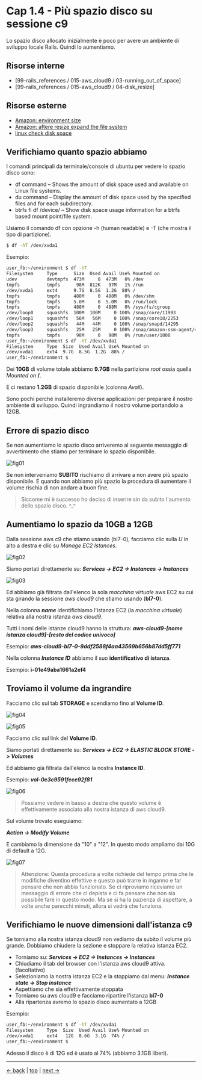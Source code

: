 # <a name="top"></a> Cap 1.4 - Più spazio disco su sessione c9

Lo spazio disco allocato inizialmente è poco per avere un ambiente di sviluppo locale Rails.
Quindi lo aumentiamo.



## Risorse interne

- [99-rails_references / 015-aws_cloud9 / 03-running_out_of_space]
- [99-rails_references / 015-aws_cloud9 / 04-disk_resize]



## Risorse esterne

- [Amazon: environment size](https://docs.aws.amazon.com/cloud9/latest/user-guide/move-environment.html#move-environment-resize)
- [Amazon: aftere resize expand the file system](https://docs.aws.amazon.com/AWSEC2/latest/UserGuide/recognize-expanded-volume-linux.html)
- [linux check disk space](https://www.cyberciti.biz/faq/linux-check-disk-space-command/)



## Verifichiamo quanto spazio abbiamo
I comandi principali da terminale/console di ubuntu per vedere lo spazio disco sono:

- df command – Shows the amount of disk space used and available on Linux file systems.
- du command – Display the amount of disk space used by the specified files and for each subdirectory.
- btrfs fi df /device/ – Show disk space usage information for a btrfs based mount point/file system.

Usiamo il comando df con opzione -h (human readable) e -T (che mostra il tipo di partizione).

```bash
$ df -hT /dev/xvda1
```

Esempio:

```bash
user_fb:~/environment $ df -hT
Filesystem     Type      Size  Used Avail Use% Mounted on
udev           devtmpfs  473M     0  473M   0% /dev
tmpfs          tmpfs      98M  812K   97M   1% /run
/dev/xvda1     ext4      9.7G  8.5G  1.2G  88% /
tmpfs          tmpfs     488M     0  488M   0% /dev/shm
tmpfs          tmpfs     5.0M     0  5.0M   0% /run/lock
tmpfs          tmpfs     488M     0  488M   0% /sys/fs/cgroup
/dev/loop0     squashfs  100M  100M     0 100% /snap/core/11993
/dev/loop1     squashfs   56M   56M     0 100% /snap/core18/2253
/dev/loop2     squashfs   44M   44M     0 100% /snap/snapd/14295
/dev/loop3     squashfs   25M   25M     0 100% /snap/amazon-ssm-agent/4046
tmpfs          tmpfs      98M     0   98M   0% /run/user/1000
user_fb:~/environment $ df -hT /dev/xvda1
Filesystem     Type  Size  Used Avail Use% Mounted on
/dev/xvda1     ext4  9.7G  8.5G  1.2G  88% /
user_fb:~/environment $ 
```

Dei **10GB** di volume totale abbiamo **9.7GB** nella partizione *root* ossia quella *Mounted on* **/**.

E ci restano **1.2GB** di spazio disponibile (colonna *Avail*).

Sono pochi perché installeremo diverse applicazioni per preparare il nostro ambiente di sviluppo.
Quindi ingrandiamo il nostro volume portandolo a 12GB.



## Errore di spazio disco

Se non aumentiamo lo spazio disco arriveremo al seguente messaggio di avvertimento che stiamo per terminare lo spazio disponibile.

![fig01](https://github.com/flaviobordonidev/leanpubabrandnewcms/blob/master/01-base/01-new_app/04_fig01-aws_c9_running_out_of_space.png)

Se non interveniamo **SUBITO** rischiamo di arrivare a non avere più spazio disponibile.
E quando non abbiamo più spazio la procedura di aumentare il volume rischia di non andare a buon fine.

> Siccome mi è successo ho deciso di inserire sin da subito l'aumento dello spazio disco. ^_^



## Aumentiamo lo spazio da 10GB a 12GB

Dalla sessione aws c9 che stiamo usando (bl7-0), facciamo clic sulla *U* in alto a destra e clic su *Manage EC2 Istances*.

![fig02](https://github.com/flaviobordonidev/leanpubabrandnewcms/blob/master/01-base/01-new_app/04_fig02-aws_c9_manage_ec2.png)

Siamo portati direttamente su: ***Services -> EC2 -> Instances -> Instances***

![fig03](https://github.com/flaviobordonidev/leanpubabrandnewcms/blob/master/01-base/01-new_app/04_fig03-aws_ec2_instances.png)

Ed abbiamo già filtrata dall'elenco la sola *macchina virtuale* aws EC2 su cui sta girando la sessione *aws cloud9* che stiamo usando (**bl7-0**). 

Nella colonna ***name*** identifichiamo l'istanza EC2 (la *macchina virtuale*) relativa alla nostra istanza *aws cloud9*.

Tutti i nomi delle istanze cloud9 hanno la struttura: ***aws-cloud9-[nome istanza cloud9]-[resto del codice univoco]***

Esempio: ***aws-cloud9-bl7-0-9ddf2588f4aa43569b656b87dd5ff771***

Nella colonna ***Instance ID*** abbiamo il suo **identificativo di istanza**.

Esempio: **i-01e49aba1661a2ef4**



## Troviamo il volume da ingrandire

Facciamo clic sul tab **STORAGE** e scendiamo fino al **Volume ID**.

![fig04](https://github.com/flaviobordonidev/leanpubabrandnewcms/blob/master/01-base/01-new_app/04_fig04-aws_ec2_instances_storage1.png)

![fig05](https://github.com/flaviobordonidev/leanpubabrandnewcms/blob/master/01-base/01-new_app/04_fig05-aws_ec2_instances_storage2.png)

Facciamo clic sul link del **Volume ID**.

Siamo portati direttamente su: ***Services -> EC2 -> ELASTIC BLOCK STORE -> Volumes***

Ed abbiamo già filtrata dall'elenco la nostra **Instance ID**.

Esempio: ***vol-0e3c9591fece92f81***

![fig06](https://github.com/flaviobordonidev/leanpubabrandnewcms/blob/master/01-base/01-new_app/04_fig06-aws_ec2_elastic_block_store_volumes.png)

> Possiamo vedere in basso a destra che questo volume è effettivamente associato alla nostra istanza di aws cloud9.

Sul volume trovato eseguiamo:

***Action -> Modify Volume***

E cambiamo la dimensione da "10" a "12". In questo modo ampliamo dai 10G di default a 12G.

![fig07](https://github.com/flaviobordonidev/leanpubabrandnewcms/blob/master/01-base/01-new_app/04_fig07-aws_ec2_resize_volume.png)

> Attenzione:
> Questa procedura a volte richiede del tempo prima che le modifiche diventino effettive e questo può trarre in inganno e far pensare che non abbia funzionato. 
> Se ci riproviamo riceviamo un messaggio di errore che ci depista e ci fa pensare che non sia possibile fare in questo modo. 
> Ma se si ha la pazienza di aspettare, a volte anche parecchi minuti, allora si vedrà che funziona.



## Verifichiamo le nuove dimensioni dall'istanza c9

Se torniamo alla nostra istanza cloud9 non vediamo da subito il volume più grande. Dobbiamo chiudere la sezione e stoppare la relativa istanza EC2.

- Torniamo su: ***Services -> EC2 -> Instances -> Instances***
- Chiudiamo il tab del browser con l'istanza aws cloud9 attiva. (facoltativo)
- Selezioniamo la nostra istanza EC2 e la stoppiamo dal menu: ***Instance state -> Stop instance***
- Aspettiamo che sia effettivamente stoppata
- Torniamo su aws cloud9 e facciamo ripartire l'istanza **bl7-0**
- Alla ripartenza avremo lo spazio disco aumentato a 12GB


Esempio:

```bash
user_fb:~/environment $ df -hT /dev/xvda1
Filesystem     Type  Size  Used Avail Use% Mounted on
/dev/xvda1     ext4   12G  8.6G  3.1G  74% /
user_fb:~/environment $ 
```

Adesso il disco è di 12G ed è usato al 74% (abbiamo 3.1GB liberi).



---

[<- back](https://github.com/flaviobordonidev/leanpubabrandnewcms/blob/master/01-base/01-new_app/08-gemfile_ruby_version)
 | [top](#top) |
[next ->](https://github.com/flaviobordonidev/leanpubabrandnewcms/blob/master/01-base/02-git/01-git_story.md)
